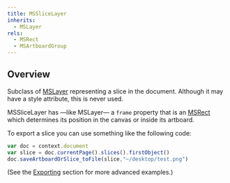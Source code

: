 ```yaml
---
title: MSSliceLayer
inherits:
  - MSLayer
rels:
  - MSRect
  - MSArtboardGroup
---
```


## Overview

Subclass of [MSLayer](/docs/MSLayer/) representing a slice in the document. Although it may have a style attribute, this is never used.

MSSliceLayer has —like MSLayer— a `frame` property that is an [MSRect](/docs/MSRect/) which determines its position in the canvas or inside its artboard.

To export a slice you can use something like the following code:

```JavaScript
var doc = context.document
var slice = doc.currentPage().slices().firstObject()
doc.saveArtboardOrSlice_toFile(slice,"~/desktop/test.png")
```

(See the [Exporting](/examples/exporting/) section for more advanced examples.)
